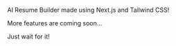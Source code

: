  AI Resume Builder made using Next.js and Tailwind CSS!  

More features are coming soon...  
   
Just wait for it!
 
